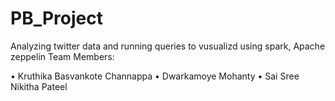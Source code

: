 # PB_Project

Analyzing twitter data and running queries to vusualizd using spark, Apache zeppelin
Team Members:

•	Kruthika Basvankote Channappa
•	Dwarkamoye Mohanty
•	Sai Sree Nikitha Pateel

